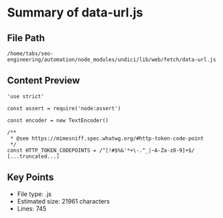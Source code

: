 # Summary of data-url.js
  
## File Path
`/home/tabs/seo-engineering/automation/node_modules/undici/lib/web/fetch/data-url.js`

## Content Preview
```
'use strict'

const assert = require('node:assert')

const encoder = new TextEncoder()

/**
 * @see https://mimesniff.spec.whatwg.org/#http-token-code-point
 */
const HTTP_TOKEN_CODEPOINTS = /^[!#$%&'*+\-.^_|~A-Za-z0-9]+$/
[...truncated...]
```

## Key Points
- File type: .js
- Estimated size: 21961 characters
- Lines: 745
